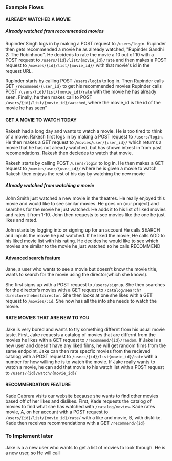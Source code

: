 ### Example Flows

#### ALREADY WATCHED A MOVIE
##### Already watched from recommended movies
Rupinder Singh logs in by making a POST request to `/users/login`. Rupinder then gets recommended a movie he as already watched, "Rupinder Gandhi 2: The Robinhood". He decideds to rate the movie a 10 out of 10 with a POST request to `/users/{id}/list/{movie_id}/rate` and then makes a POST request to `/movies/{id}/list/{movie_id}/` with that movie's id in the request URL. 

Rupinder starts by calling POST `/users/login` to log in.
Then Rupinder calls GET `/recommend/{user_id}` to get his recommended movies
Rupinder calls POST `/users/{id}/list/{movie_id}/rate`  with the movie he has already seen.
Finally, he then makes call to POST `/users/{id}/list/{movie_id}/watched`, where the movie_id is the id of the movie he has seen"


#### GET A MOVIE TO WATCH TODAY
Rakesh had a long day and wants to watch a movie. He is too tired to think of a movie. Rakesh first logs in by making a POST request to `/users/login`. He then makes a GET request to `/movies/user/{user_id}/` which returns a movie that he has not already watched, but has shown intrest in from past recomendations. Rakesh then deciedes to watch that movie. 

Rakesh starts by calling POST `/users/login` to log in.
He then makes a GET request to `/movies/user/{user_id}/` where he is given a movie to watch
Rakesh then enjoys the rest of his day by watching the new movie

##### Already watched from watching a movie
John Smith just watched a new movie in the theatres. He really enjoyed this movie and would like to see similar movies. He goes on (our project) and searches for the movie he just watched. He adds it to his list of liked movies and rates it from 1-10. John then requests to see movies like the one he just likes and rated.

John starts by logging into or signing up for an account 
He calls SEARCH and inputs the movie he just watched.
If he liked the movie, He calls ADD to his liked movie list with his rating.
He decides he would like to see which movies are similar to the movie he just watched so he calls RECOMMEND

#### Advanced search feature
Jane, a user who wants to see a movie but doesn’t know the movie title, wants to search for the movie using the director(which she knows).

She first signs up with a POST request to `/users/signup`. She then searches for the director’s movies with a GET request to `/catalog/search?director=thebestdirector`. She then looks at one she likes with a GET request to `/movies/:id`.
She now has all the info she needs to watch the movie.


#### RATE MOVIES THAT ARE NEW TO YOU
Jake is very bored and wants to try something differnt from his usual movie taste. First, Jake requests a catalog of movies that are differnt from the movies he likes with a GET request to `/recommend/{id}/random`. If Jake is a new user and doesn't have any liked films, he will get random films from the same endpoint. Jake can then rate specfic movies from the recieved catalog with a POST request to `/users/{id}/list{movie_id}/rate` with a number for how willing he is to watch the movie. If Jake really wants to watch a movie, he can add that movie to his watch list with a POST request to `/users/{id}/watch/{movie_id}`/


#### RECOMMENDATION FEATURE
Kade Cabrera visits our website because she wants to find other movies based off of her likes and dislikes. 
First, Kade requests the catalog of movies to find what she has watched with `/catalog/movies`. 
Kade rates movie, A, on her account with a POST request to `/users/{id}/list/{movie_id}/rate/` with a like and movie, B, with disklike. 
Kade then receives recommendations with a GET `/recommend/{id}`
    




### To Implement later
Jake is a a new user who wants to get a list of movies to look through. He is a new user, so He will call 
